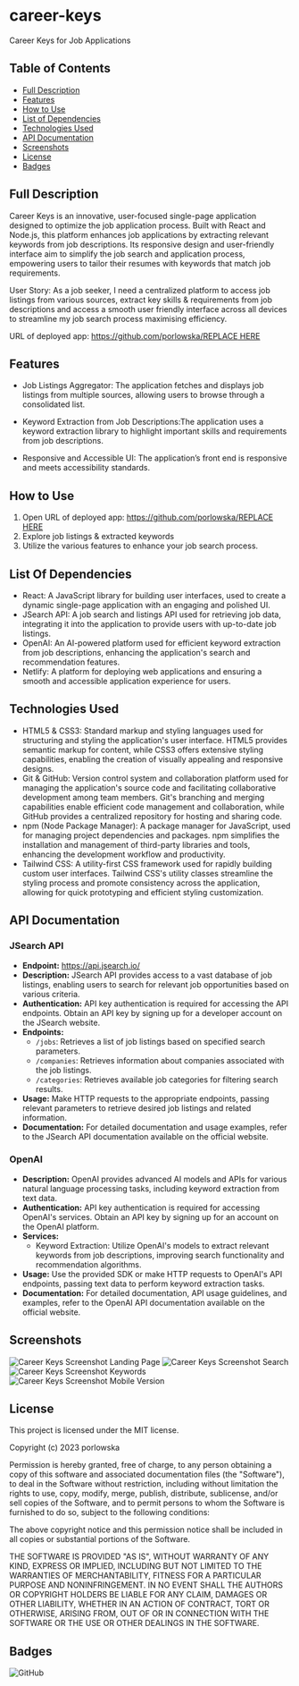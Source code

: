 # career-keys
Career Keys for Job Applications

## Table of Contents

- [Full Description](#full-description)
- [Features](#features)
- [How to Use](#how-to-use)
- [List of Dependencies](#list-of-dependencies)
- [Technologies Used](#technologies-used)
- [API Documentation](#api-documentation)
- [Screenshots](#screenshots)
- [License](#license)
- [Badges](#badges)

## Full Description

Career Keys is an innovative, user-focused single-page application designed to optimize the job application process. Built with React and Node.js, this platform enhances job applications by extracting relevant keywords from job descriptions. Its responsive design and user-friendly interface aim to simplify the job search and application process, empowering users to tailor their resumes with keywords that match job requirements.

User Story: As a job seeker, I need a centralized platform to access job listings from various sources, extract key skills & requirements from job descriptions and access a smooth user friendly interface across all devices to streamline my job search process maximising efficiency.

URL of deployed app:  [https://github.com/porlowska/REPLACE HERE](https://career-keys.netlify.app/)

## Features

- Job Listings Aggregator: The application fetches and displays job listings from multiple sources, allowing users to browse through a consolidated list.

- Keyword Extraction from Job Descriptions:The application uses a keyword extraction library to highlight important skills and requirements from job descriptions.

- Responsive and Accessible UI: The application’s front end is responsive and meets accessibility standards.


## How to Use

1. Open URL of deployed app:  [https://github.com/porlowska/REPLACE HERE](https://career-keys.netlify.app/)
2. Explore job listings & extracted keywords
3. Utilize the various features to enhance your job search process.

## List Of Dependencies

- React: A JavaScript library for building user interfaces, used to create a dynamic single-page application with an engaging and polished UI.
- JSearch API: A job search and listings API used for retrieving job data, integrating it into the application to provide users with up-to-date job listings.
- OpenAI: An AI-powered platform used for efficient keyword extraction from job descriptions, enhancing the application's search and recommendation features.
- Netlify: A platform for deploying web applications and ensuring a smooth and accessible application experience for users.

## Technologies Used

- HTML5 & CSS3: Standard markup and styling languages used for structuring and styling the application's user interface. HTML5 provides semantic markup for content, while CSS3 offers extensive styling capabilities, enabling the creation of visually appealing and responsive designs.
- Git & GitHub: Version control system and collaboration platform used for managing the application's source code and facilitating collaborative development among team members. Git's branching and merging capabilities enable efficient code management and collaboration, while GitHub provides a centralized repository for hosting and sharing code.
- npm (Node Package Manager): A package manager for JavaScript, used for managing project dependencies and packages. npm simplifies the installation and management of third-party libraries and tools, enhancing the development workflow and productivity.
- Tailwind CSS: A utility-first CSS framework used for rapidly building custom user interfaces. Tailwind CSS's utility classes streamline the styling process and promote consistency across the application, allowing for quick prototyping and efficient styling customization.

## API Documentation

### JSearch API

- **Endpoint:** https://api.jsearch.io/
- **Description:** JSearch API provides access to a vast database of job listings, enabling users to search for relevant job opportunities based on various criteria.
- **Authentication:** API key authentication is required for accessing the API endpoints. Obtain an API key by signing up for a developer account on the JSearch website.
- **Endpoints:**
  - `/jobs`: Retrieves a list of job listings based on specified search parameters.
  - `/companies`: Retrieves information about companies associated with the job listings.
  - `/categories`: Retrieves available job categories for filtering search results.
- **Usage:** Make HTTP requests to the appropriate endpoints, passing relevant parameters to retrieve desired job listings and related information.
- **Documentation:** For detailed documentation and usage examples, refer to the JSearch API documentation available on the official website.

### OpenAI

- **Description:** OpenAI provides advanced AI models and APIs for various natural language processing tasks, including keyword extraction from text data.
- **Authentication:** API key authentication is required for accessing OpenAI's services. Obtain an API key by signing up for an account on the OpenAI platform.
- **Services:**
  - Keyword Extraction: Utilize OpenAI's models to extract relevant keywords from job descriptions, improving search functionality and recommendation algorithms.
- **Usage:** Use the provided SDK or make HTTP requests to OpenAI's API endpoints, passing text data to perform keyword extraction tasks.
- **Documentation:** For detailed documentation, API usage guidelines, and examples, refer to the OpenAI API documentation available on the official website.

## Screenshots

![Career Keys Screenshot Landing Page](public/screenshots/landing_page.png)
![Career Keys Screenshot Search](public/screenshots/search.png)
![Career Keys Screenshot Keywords](public/screenshots/keywords.png)
![Career Keys Screenshot Mobile Version](public/screenshots/mobile_version.png)

## License

This project is licensed under the MIT license.

Copyright (c) 2023 porlowska

Permission is hereby granted, free of charge, to any person obtaining a copy
of this software and associated documentation files (the "Software"), to deal
in the Software without restriction, including without limitation the rights
to use, copy, modify, merge, publish, distribute, sublicense, and/or sell
copies of the Software, and to permit persons to whom the Software is
furnished to do so, subject to the following conditions:

The above copyright notice and this permission notice shall be included in all
copies or substantial portions of the Software.

THE SOFTWARE IS PROVIDED "AS IS", WITHOUT WARRANTY OF ANY KIND, EXPRESS OR
IMPLIED, INCLUDING BUT NOT LIMITED TO THE WARRANTIES OF MERCHANTABILITY,
FITNESS FOR A PARTICULAR PURPOSE AND NONINFRINGEMENT. IN NO EVENT SHALL THE
AUTHORS OR COPYRIGHT HOLDERS BE LIABLE FOR ANY CLAIM, DAMAGES OR OTHER
LIABILITY, WHETHER IN AN ACTION OF CONTRACT, TORT OR OTHERWISE, ARISING FROM,
OUT OF OR IN CONNECTION WITH THE SOFTWARE OR THE USE OR OTHER DEALINGS IN THE
SOFTWARE.

## Badges

![GitHub](https://img.shields.io/github/license/porlowska/career-keys)
